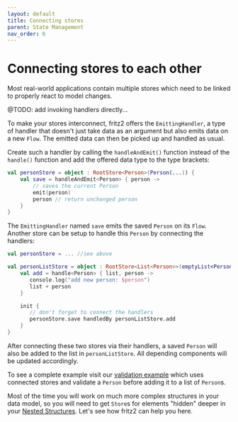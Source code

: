 ```yaml
---
layout: default
title: Connecting stores
parent: State Management
nav_order: 6
---
```

# Connecting stores to each other

Most real-world applications contain multiple stores which need to be linked to properly react to model changes.

@TODO: add invoking handlers directly...

To make your stores interconnect, fritz2 offers the `EmittingHandler`, a type of handler that doesn't just take data
as an argument but also emits data on a new `Flow`. The emitted data can then be picked up and handled as usual.  

Create such a handler by calling the `handleAndEmit()` function instead of the `handle()` function and add the 
offered data type to the type brackets: 

```kotlin
val personStore = object : RootStore<Person>(Person(...)) {
    val save = handleAndEmit<Person> { person ->
        // saves the current Person
        emit(person) 
        person // return unchanged person
    }
}
```
The `EmittingHandler` named `save` emits the saved `Person` on its `Flow`. 
Another store can be setup to handle this `Person` by connecting the handlers: 
```kotlin
val personStore = ... //see above

val personListStore = object : RootStore<List<Person>>(emptyList<Person>()) {
    val add = handle<Person> { list, person ->
       console.log("add new person: $person")
       list + person
    }

    init {
       // don't forget to connect the handlers
       personStore.save handledBy personListStore.add
    }
}
```
After connecting these two stores via their handlers, a saved `Person` will also be added to the list
in `personListStore`. All depending components will be updated accordingly.

To see a complete example visit our 
[validation example](https://examples.fritz2.dev/validation/build/distributions/index.html) which uses connected
 stores and validate a `Person` before adding it to a list of `Person`s.

Most of the time you will work on much more complex structures in your data model, so you will need to get `Store`s for elements "hidden" deeper in your [Nested Structures](NestedStructures.html). Let's see how fritz2 can help you here.
